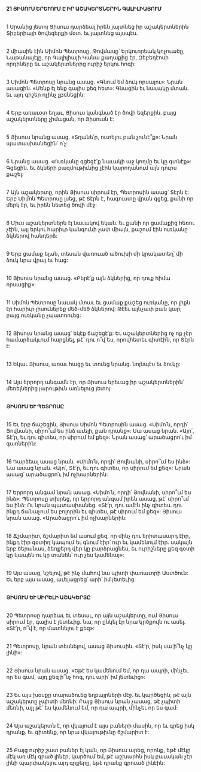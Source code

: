 **21 ՅԻՍՈՒՍ ԵՐԵՒՈՒՄ Է ԻՐ ԱՇԱԿԵՐՏՆԵՐԻՆ ԳԱԼԻԼԻԱՅՈՒՄ**

\
 1 Սրանից յետոյ Յիսուս դարձեալ իրեն յայտնեց իր աշակերտներին Տիբերիայի ծովեզերքի մօտ. եւ յայտնեց այսպէս.

\
 2 միասին էին Սիմոն Պետրոսը, Թովմասը՝ Երկուորեակ կոչուածը, Նաթանայէլը, որ Գալիլիայի Կանա քաղաքից էր, Զեբեդէոսի որդիները եւ աշակերտներից ուրիշ երկու հոգի:

\
 3 Սիմոն Պետրոսը նրանց ասաց. «Գնում եմ ձուկ որսալու»: Նրան ասացին. «Մենք էլ ենք գալիս քեզ հետ»: Գնացին եւ նաւակը մտան. եւ այդ գիշեր ոչինչ չբռնեցին:

\
 4 Երբ առաւօտ եղաւ, Յիսուս կանգնած էր ծովի եզերքին. բայց աշակերտները չիմացան, որ Յիսուսն է:

\
 5 Յիսուս նրանց ասաց. «Տղանե՛ր, ուտելու բան չունէ՞ք»: Նրան պատասխանեցին՝ ո՛չ:

\
 6 Նրանց ասաց. «Ուռկանը գցեցէ՛ք նաւակի աջ կողմը եւ կը գտնէք»: Գցեցին. եւ ձկների բազմութիւնից չէին կարողանում այն դուրս քաշել:

\
 7 Այն աշակերտը, որին Յիսուս սիրում էր, Պետրոսին ասաց՝ Տէրն է: Երբ Սիմոն Պետրոսը լսեց, թէ Տէրն է, հագուստը վրան գցեց, քանի որ մերկ էր, եւ իրեն նետեց ծովի մէջ:

\
 8 Միւս աշակերտներն էլ նաւակով եկան. եւ քանի որ ցամաքից հեռու չէին, այլ երկու հարիւր կանգունի չափ միայն, քաշում էին ուռկանը ձկներով հանդերձ:

\
 9 Երբ ցամաք ելան, տեսան վառուած ածուխի մի կրակատեղ՝ մի ձուկ նրա վրայ եւ հաց:

\
 10 Յիսուս նրանց ասաց. «Բերէ՛ք այն ձկներից, որ դուք հիմա որսացիք»:

\
 11 Սիմոն Պետրոսը նաւակ մտաւ եւ ցամաք քաշեց ուռկանը, որ լիքն էր հարիւր յիսուներեք մեծ-մեծ ձկներով:
Թէեւ այնչափ բան կար, բայց ուռկանը չպատռուեց:

\
12 Յիսուս նրանց ասաց՝ եկէք ճաշեցէ՛ք: Եւ աշակերտներից ոչ ոք չէր համարձակւում հարցնել, թէ՝ դու ո՞վ ես, որովհետեւ գիտէին, որ Տէրն է:

\
13 Եկաւ Յիսուս, առաւ հացը եւ տուեց նրանց. նոյնպէս եւ ձուկը:

\
14 Այս երրորդ անգամն էր, որ Յիսուս երեւաց իր աշակերտներին՝ մեռելներից յարութիւն առնելուց յետոյ:

\
**ՅԻՍՈՒՍ ԵՒ ՊԵՏՐՈՍԸ**

\
15 Եւ երբ ճաշեցին, Յիսուս Սիմոն Պետրոսին ասաց. «Սիմո՛ն, որդի՛ Յովնանի, սիրո՞ւմ ես ինձ աւելի, քան դրանք»: Սա ասաց նրան. «Այո՛, Տէ՛ր, եւ դու գիտես, որ սիրում եմ քեզ»: Նրան ասաց՝ արածացրո՛ւ իմ գառներին:

\
16 Դարձեալ ասաց նրան. «Սիմո՛ն, որդի՛ Յովնանի, սիրո՞ւմ ես ինձ»: Նա ասաց նրան. «Այո՛, Տէ՛ր, եւ դու գիտես, որ սիրում եմ քեզ»: Նրան ասաց՝ արածացրո՛ւ իմ ոչխարներին:

\
17 Երրորդ անգամ նրան ասաց. «Սիմո՛ն, որդի՛ Յովնանի, սիրո՞ւմ ես ինձ»: Պետրոսը տխրեց, որ երրորդ անգամ իրեն ասաց, թէ՝ սիրո՞ւմ ես ինձ: Ու նրան պատասխանեց. «Տէ՛ր, դու ամէն ինչ գիտես. դու ինքդ ճանաչում ես բոլորին եւ գիտես, թէ սիրում եմ քեզ»: Յիսուս նրան ասաց. «Արածացրո՛ւ իմ ոչխարներին:

\
18 Ճշմարիտ, ճշմարիտ եմ ասում քեզ, որ մինչ դու երիտասարդ էիր, ինքդ էիր գօտիդ կապում եւ գնում էիր՝ ուր եւ կամենում էիր. սակայն երբ ծերանաս, ձեռքերդ վեր կը բարձրացնես, եւ ուրիշները քեզ գօտի կը կապեն ու կը տանեն՝ ուր չես կամենայ»:

\
19 Այս ասաց, նշելով, թէ ինչ մահով նա պիտի փառաւորի Աստծուն: Եւ երբ այս ասաց, աւելացրեց՝ արի՛ իմ յետեւից:

\
 **ՅԻՍՈՒՍ ԵՒ ՍԻՐԵԼԻ ԱՇԱԿԵՐՏԸ**

\
 20 Պետրոսը դարձաւ եւ տեսաւ, որ այն աշակերտը, ում Յիսուս սիրում էր, գալիս է յետեւից. նա, որ ընկել էր նրա կրծքովն ու ասել. «Տէ՛ր, ո՞վ է, որ մատնելու է քեզ»:

\
 21 Պետրոսը, նրան տեսնելով, ասաց Յիսուսին. «Տէ՛ր, իսկ սա ի՞նչ կը լինի»:

\
 22 Յիսուս նրան ասաց. «Եթէ ես կամենում եմ, որ դա ապրի, մինչեւ որ ես գամ, այդ քեզ ի՞նչ հոգ, դու արի՛ իմ յետեւից»:

\
 23 Եւ այս խօսքը տարածուեց եղբայրների մէջ. եւ կարծեցին, թէ այն աշակերտը չպիտի մեռնի: Բայց Յիսուս նրան չասաց, թէ չպիտի մեռնի, այլ թէ՝ ես կամենում եմ, որ դա ապրի, մինչեւ որ ես գամ:

\
 24 Այս աշակերտն է, որ վկայում է այս բաների մասին, որ եւ գրեց իսկ դրանք. եւ գիտենք, որ նրա վկայութիւնը ճշմարիտ է:

\
 25 Բայց ուրիշ շատ բաներ էլ կան, որ Յիսուս արեց, որոնք, եթէ մէկը մէկ առ մէկ գրած լինէր, կարծում եմ, թէ աշխարհն իսկ բաւական չէր լինի պարփակելու այդ գրքերը, եթէ դրանք գրուած լինէին:
